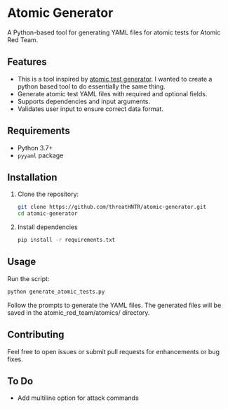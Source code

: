 # Atomic Generator

A Python-based tool for generating YAML files for atomic tests for Atomic Red Team.

## Features
- This is a tool inspired by [atomic test generator](atomicgen.io). I wanted to create a python based tool to do essentially the same thing.
- Generate atomic test YAML files with required and optional fields.
- Supports dependencies and input arguments.
- Validates user input to ensure correct data format.

## Requirements
- Python 3.7+
- `pyyaml` package

## Installation
1. Clone the repository:

    ```bash
    git clone https://github.com/threatHNTR/atomic-generator.git
    cd atomic-generator
    ```

2. Install dependencies

    ```bash
    pip install -r requirements.txt
    ```
## Usage

Run the script:

```bash
python generate_atomic_tests.py
```

Follow the prompts to generate the YAML files. The generated files will be saved in the atomic_red_team/atomics/ directory.

## Contributing

Feel free to open issues or submit pull requests for enhancements or bug fixes.

## To Do

- Add multiline option for attack commands
